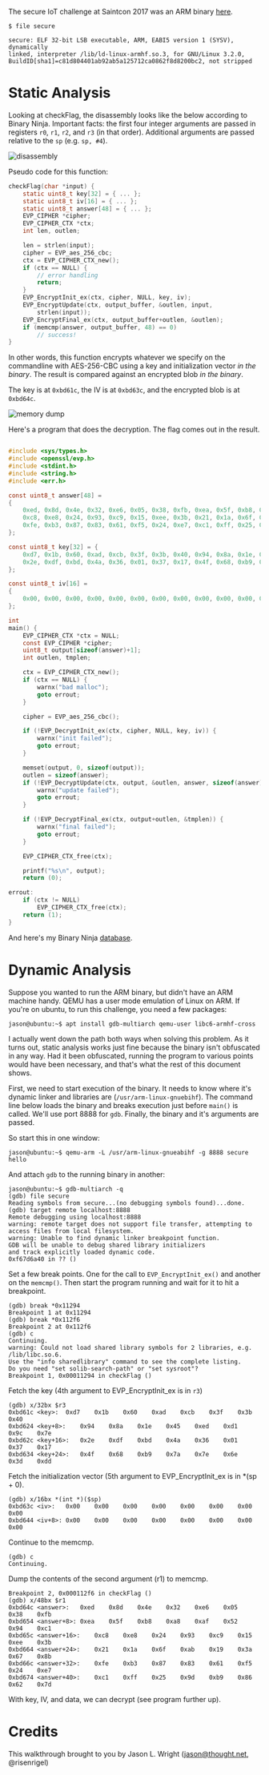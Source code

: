 The secure IoT challenge at Saintcon 2017 was an ARM binary [here](secure).

```
$ file secure

secure: ELF 32-bit LSB executable, ARM, EABI5 version 1 (SYSV), dynamically
linked, interpreter /lib/ld-linux-armhf.so.3, for GNU/Linux 3.2.0,
BuildID[sha1]=c81d804401ab92ab5a125712ca0862f8d8200bc2, not stripped
```

# Static Analysis

Looking at checkFlag, the disassembly looks like the below according to
Binary Ninja.  Important facts: the first four integer arguments are
passed in registers `r0`, `r1`, `r2`, and `r3` (in that order).
Additional arguments are passed relative to the `sp` (e.g. `sp, #4`).

![disassembly](disassemly.png)

Pseudo code for this function:

```c
checkFlag(char *input) {
	static uint8_t key[32] = { ... };
	static uint8_t iv[16] = { ... };
	static uint8_t answer[48] = { ... };
	EVP_CIPHER *cipher;
	EVP_CIPHER_CTX *ctx;
	int len, outlen;

	len = strlen(input);
	cipher = EVP_aes_256_cbc;
	ctx = EVP_CIPHER_CTX_new();
	if (ctx == NULL) {
		// error handling
		return;
	}
	EVP_EncryptInit_ex(ctx, cipher, NULL, key, iv);
	EVP_EncryptUpdate(ctx, output_buffer, &outlen, input,
	    strlen(input));
	EVP_EncryptFinal_ex(ctx, output_buffer+outlen, &outlen);
	if (memcmp(answer, output_buffer, 48) == 0)
		// success!
}
```

In other words, this function encrypts whatever we specify on the
commandline with AES-256-CBC using a key and initialization vector
*in the binary*. The result is compared against an encrypted blob
*in the binary*.

The key is at `0xbd61c`, the IV is at `0xbd63c`, and the encrypted
blob is at `0xbd64c`.

![memory dump](memdump.png)

Here's a program that does the decryption.  The flag comes out in
the result.

```c

#include <sys/types.h>
#include <openssl/evp.h>
#include <stdint.h>
#include <string.h>
#include <err.h>

const uint8_t answer[48] = 
{
	0xed, 0x8d, 0x4e, 0x32, 0xe6, 0x05, 0x38, 0xfb, 0xea, 0x5f, 0xb8, 0xa8, 0xaf, 0x52, 0x94, 0xc1,
	0xc8, 0xe8, 0x24, 0x93, 0xc9, 0x15, 0xee, 0x3b, 0x21, 0x1a, 0x6f, 0xab, 0x19, 0x3a, 0x67, 0x8b,
	0xfe, 0xb3, 0x87, 0x83, 0x61, 0xf5, 0x24, 0xe7, 0xc1, 0xff, 0x25, 0x9d, 0xb9, 0x86, 0x62, 0x7d
};

const uint8_t key[32] = {
	0xd7, 0x1b, 0x60, 0xad, 0xcb, 0x3f, 0x3b, 0x40, 0x94, 0x8a, 0x1e, 0x45, 0xed, 0xd1, 0x9c, 0x7e,
	0x2e, 0xdf, 0xbd, 0x4a, 0x36, 0x01, 0x37, 0x17, 0x4f, 0x68, 0xb9, 0x7a, 0x7e, 0x6e, 0x3d, 0xdd
};

const uint8_t iv[16] = 
{
	0x00, 0x00, 0x00, 0x00, 0x00, 0x00, 0x00, 0x00, 0x00, 0x00, 0x00, 0x00, 0x00, 0x00, 0x00, 0x00
};

int
main() {
	EVP_CIPHER_CTX *ctx = NULL;
	const EVP_CIPHER *cipher;
	uint8_t output[sizeof(answer)+1];
	int outlen, tmplen;

	ctx = EVP_CIPHER_CTX_new();
	if (ctx == NULL) {
		warnx("bad malloc");
		goto errout;
	}

	cipher = EVP_aes_256_cbc();

	if (!EVP_DecryptInit_ex(ctx, cipher, NULL, key, iv)) {
		warnx("init failed");
		goto errout;
	}

	memset(output, 0, sizeof(output));
	outlen = sizeof(answer);
	if (!EVP_DecryptUpdate(ctx, output, &outlen, answer, sizeof(answer))) {
		warnx("update failed");
		goto errout;
	}

	if (!EVP_DecryptFinal_ex(ctx, output+outlen, &tmplen)) {
		warnx("final failed");
		goto errout;
	}

	EVP_CIPHER_CTX_free(ctx);

	printf("%s\n", output);
	return (0);

errout:
	if (ctx != NULL)
		EVP_CIPHER_CTX_free(ctx);
	return (1);
}
```

And here's my Binary Ninja [database](secure.bndb).

# Dynamic Analysis

Suppose you wanted to run the ARM binary, but didn't have an ARM machine
handy. QEMU has a user mode emulation of Linux on ARM.  If you're on ubuntu,
to run this challenge, you need a few packages:

```
jason@ubuntu:~$ apt install gdb-multiarch qemu-user libc6-armhf-cross
```

I actually went down the path both ways when solving this problem.
As it turns out, static analysis works just fine because the binary
isn't obfuscated in any way.  Had it been obfuscated, running the
program to various points would have been necessary, and that's what
the rest of this document shows.

First, we need to start execution of the binary.  It needs to know where
it's dynamic linker and libraries are (`/usr/arm-linux-gnuebihf`).
The command line below loads the binary and breaks execution just before
`main()` is called.  We'll use port 8888 for `gdb`.  Finally, the binary
and it's arguments are passed.

So start this in one window:

```
jason@ubuntu:~$ qemu-arm -L /usr/arm-linux-gnueabihf -g 8888 secure hello
```

And attach `gdb` to the running binary in another:

```
jason@ubuntu:~$ gdb-multiarch -q
(gdb) file secure
Reading symbols from secure...(no debugging symbols found)...done.
(gdb) target remote localhost:8888
Remote debugging using localhost:8888
warning: remote target does not support file transfer, attempting to access files from local filesystem.
warning: Unable to find dynamic linker breakpoint function.
GDB will be unable to debug shared library initializers
and track explicitly loaded dynamic code.
0xf67d6a40 in ?? ()
```

Set a few break points.  One for the call to `EVP_EncryptInit_ex()`
and another on the `memcmp()`. Then start the program running and wait
for it to hit a breakpoint.

```
(gdb) break *0x11294
Breakpoint 1 at 0x11294
(gdb) break *0x112f6
Breakpoint 2 at 0x112f6
(gdb) c
Continuing.
warning: Could not load shared library symbols for 2 libraries, e.g. /lib/libc.so.6.
Use the "info sharedlibrary" command to see the complete listing.
Do you need "set solib-search-path" or "set sysroot"?
Breakpoint 1, 0x00011294 in checkFlag ()
```


Fetch the key (4th argument to EVP_EncryptInit_ex is in `r3`)

```
(gdb) x/32bx $r3
0xbd61c <key>:	0xd7	0x1b	0x60	0xad	0xcb	0x3f	0x3b	0x40
0xbd624 <key+8>:	0x94	0x8a	0x1e	0x45	0xed	0xd1	0x9c	0x7e
0xbd62c <key+16>:	0x2e	0xdf	0xbd	0x4a	0x36	0x01	0x37	0x17
0xbd634 <key+24>:	0x4f	0x68	0xb9	0x7a	0x7e	0x6e	0x3d	0xdd
```

Fetch the initialization vector (5th argument to EVP_EncryptInit_ex is
in *(sp + 0).

```
(gdb) x/16bx *(int *)($sp)
0xbd63c <iv>:	0x00	0x00	0x00	0x00	0x00	0x00	0x00	0x00
0xbd644 <iv+8>:	0x00	0x00	0x00	0x00	0x00	0x00	0x00	0x00
```

Continue to the memcmp.

```
(gdb) c
Continuing.
```

Dump the contents of the second argument (r1) to memcmp.

```
Breakpoint 2, 0x000112f6 in checkFlag ()
(gdb) x/48bx $r1
0xbd64c <answer>:	0xed	0x8d	0x4e	0x32	0xe6	0x05	0x38	0xfb
0xbd654 <answer+8>:	0xea	0x5f	0xb8	0xa8	0xaf	0x52	0x94	0xc1
0xbd65c <answer+16>:	0xc8	0xe8	0x24	0x93	0xc9	0x15	0xee	0x3b
0xbd664 <answer+24>:	0x21	0x1a	0x6f	0xab	0x19	0x3a	0x67	0x8b
0xbd66c <answer+32>:	0xfe	0xb3	0x87	0x83	0x61	0xf5	0x24	0xe7
0xbd674 <answer+40>:	0xc1	0xff	0x25	0x9d	0xb9	0x86	0x62	0x7d
```

With key, IV, and data, we can decrypt (see program further up).

# Credits

This walkthrough brought to you by Jason L. Wright (jason@thought.net,
@risenrigel)


